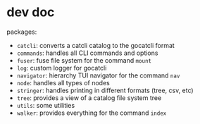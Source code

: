 # dev doc

packages:

* `catcli`: converts a catcli catalog to the gocatcli format
* `commands`: handles all CLI commands and options
* `fuser`: fuse file system for the command `mount`
* `log`: custom logger for gocatcli
* `navigator`: hierarchy TUI navigator for the command `nav`
* `node`: handles all types of nodes
* `stringer`: handles printing in different formats (tree, csv, etc)
* `tree`: provides a view of a catalog file system tree
* `utils`: some utilities
* `walker`: provides everything for the command `index`


